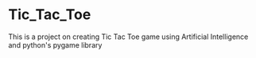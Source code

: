 # Tic_Tac_Toe
This is a project on creating Tic Tac Toe game using Artificial Intelligence and python's pygame library
